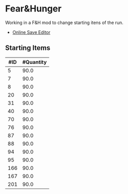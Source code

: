 
# Fear&Hunger

Working in a F&H mod to change starting itens of the run.



 - [Online Save Editor](https://www.saveeditonline.com/)


## Starting Items
| #ID               | #Quantity                                                |
| ----------------- | ---------------------------------------------------------------- |
| 5      | 90.0|
| 7    | 90.0 |
| 8      |  90.0 |
| 20       | 90.0|
| 31      |  90.0|
| 40   | 90.0 |
| 70      | 90.0 |
| 76       | 90.0 |
| 87      | 90.0|
| 88   |  90.0 |
| 94      |  90.0 |
| 95       |  90.0 |
| 166      | 90.0 |
| 167    |  90.0 |
| 201     |  90.0|

